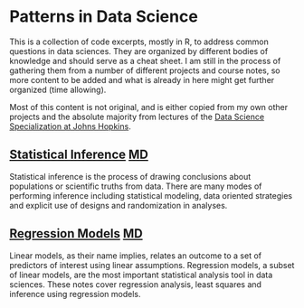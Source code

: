 Patterns in Data Science
========================

This is a collection of code excerpts, mostly in R, to address common questions in data sciences. They are organized by different bodies of knowledge and should serve as a cheat sheet. I am still in the process of gathering them from a number of different projects and course notes, so more content to be added and what is already in here might get further organized (time allowing).

Most of this content is not original, and is either copied from my own other projects and the absolute majority from lectures of the [Data Science Specialization at Johns Hopkins](http://www.jhsph.edu/departments/biostatistics).

[Statistical Inference](http://htmlpreview.github.io/?https://github.com/jfaleiro/datasciencepatterns/blob/master/StatisticalInference/index.html) [MD](StatisticalInference/index.md)
---------------------

Statistical inference is the process of drawing conclusions about populations or scientific truths from data. There are many modes of performing inference including statistical modeling, data oriented strategies and explicit use of designs and randomization in analyses.

[Regression Models](http://htmlpreview.github.io/?https://github.com/jfaleiro/datasciencepatterns/blob/master/RegressionModels/index.html) [MD](RegressionModels/index.md)
-----------------

Linear models, as their name implies, relates an outcome to a set of predictors of interest using linear assumptions. Regression models, a subset of linear models, are the most important statistical analysis tool in data sciences. These notes cover regression analysis, least squares and inference using regression models.
